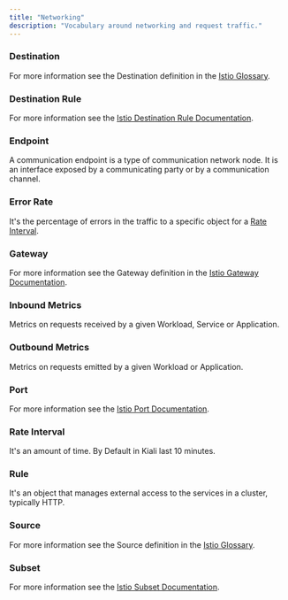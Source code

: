 ```yaml
---
title: "Networking"
description: "Vocabulary around networking and request traffic."
---
```


### Destination

For more information see the Destination definition in the [Istio Glossary](https://istio.io/help/glossary/#destination).

### Destination Rule

For more information see the [Istio Destination Rule Documentation](https://istio.io/docs/reference/config/networking/destination-rule).

### Endpoint

A communication endpoint is a type of communication network node. It is an interface exposed by a communicating party or by a communication channel.

### Error Rate

It's the percentage of errors in the traffic to a specific object for a [Rate Interval](#rate-interval).

### Gateway

For more information see the Gateway definition in the [Istio Gateway Documentation](https://istio.io/docs/reference/config/networking/gateway).

### Inbound Metrics

Metrics on requests received by a given Workload, Service or Application.

### Outbound Metrics

Metrics on requests emitted by a given Workload or Application.

### Port

For more information see the [Istio Port Documentation](https://istio.io/docs/reference/config/networking/gateway#Port).

### Rate Interval

It's an amount of time. By Default in Kiali last 10 minutes.

### Rule

It's an object that manages external access to the services in a cluster, typically HTTP.

### Source

For more information see the Source definition in the [Istio Glossary](https://istio.io/help/glossary/#source).

### Subset

For more information see the [Istio Subset Documentation](https://istio.io/docs/reference/config/networking/destination-rule/#Subset).

